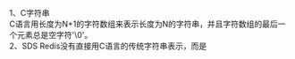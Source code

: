 1、C字符串    
    C语言用长度为N+1的字符数组来表示长度为N的字符串，并且字符数组的最后一个元素总是空字符'\0'。    
2、SDS
	Redis没有直接用C语言的传统字符串表示，而是